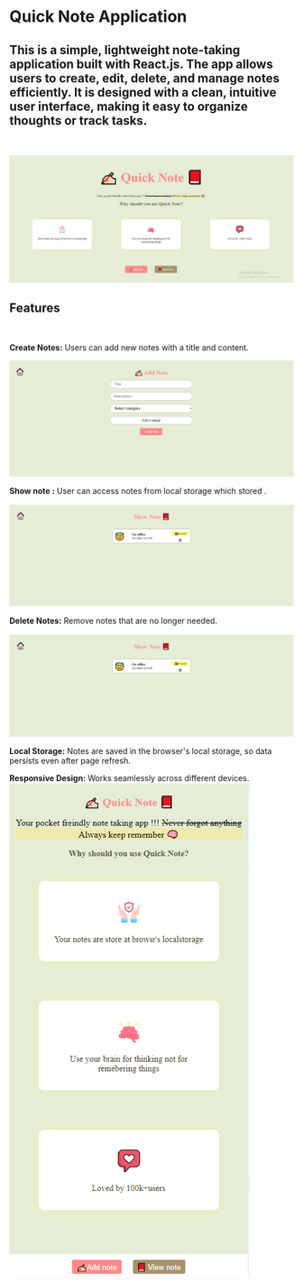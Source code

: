 <h1>Quick Note Application</h1>
<h2>This is a simple, lightweight note-taking application built with React.js. The app allows users to create, edit, delete, and manage notes efficiently. It is designed with a clean, intuitive user interface, making it easy to organize thoughts or track tasks.</h2><br>

![Quick note application](quick-note1.PNG)

**<h2>Features**</h3><br>

**Create Notes:** Users can add new notes with a title and content.

![Add note](quicknote2.PNG)

**Show note :** User can access notes from local storage which  stored .

![Add note](quick-note3.PNG)

**Delete Notes:** Remove notes that are no longer needed.

![Add note](quick-note3.PNG)

**Local Storage:** Notes are saved in the browser's local storage, so data persists even after page refresh.
<br>

**Responsive Design:** Works seamlessly across different devices.
![Add note](quick-note4.PNG)
